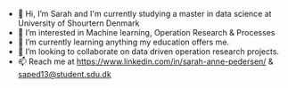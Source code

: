 - 👋 Hi, I’m Sarah and I'm currently studying a master in data science at University of Shourtern Denmark 
- 👀 I’m interested in Machine learning, Operation Research & Processes 
- 🌱 I’m currently learning anything my education offers me. 
- 💞️ I’m looking to collaborate on data driven operation research projects.
- 📫 Reach me at https://www.linkedin.com/in/sarah-anne-pedersen/ & saped13@student.sdu.dk
